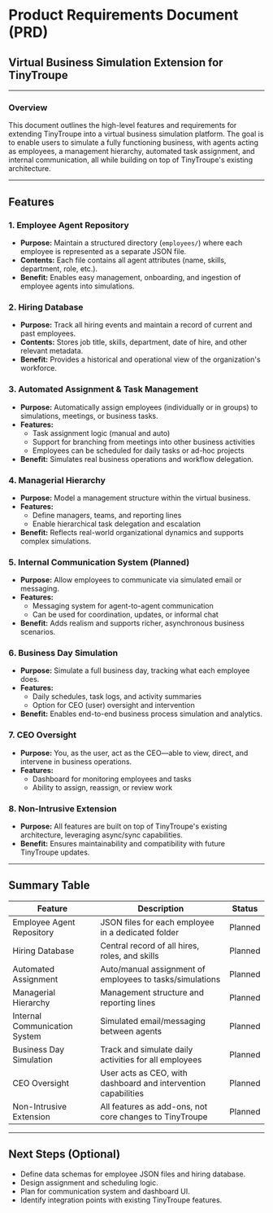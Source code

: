 # Product Requirements Document (PRD)

## Virtual Business Simulation Extension for TinyTroupe

---

### Overview

This document outlines the high-level features and requirements for extending TinyTroupe into a virtual business simulation platform. The goal is to enable users to simulate a fully functioning business, with agents acting as employees, a management hierarchy, automated task assignment, and internal communication, all while building on top of TinyTroupe's existing architecture.

---

## Features

### 1. Employee Agent Repository
- **Purpose:** Maintain a structured directory (`employees/`) where each employee is represented as a separate JSON file.
- **Contents:** Each file contains all agent attributes (name, skills, department, role, etc.).
- **Benefit:** Enables easy management, onboarding, and ingestion of employee agents into simulations.

### 2. Hiring Database
- **Purpose:** Track all hiring events and maintain a record of current and past employees.
- **Contents:** Stores job title, skills, department, date of hire, and other relevant metadata.
- **Benefit:** Provides a historical and operational view of the organization's workforce.

### 3. Automated Assignment & Task Management
- **Purpose:** Automatically assign employees (individually or in groups) to simulations, meetings, or business tasks.
- **Features:**
  - Task assignment logic (manual and auto)
  - Support for branching from meetings into other business activities
  - Employees can be scheduled for daily tasks or ad-hoc projects
- **Benefit:** Simulates real business operations and workflow delegation.

### 4. Managerial Hierarchy
- **Purpose:** Model a management structure within the virtual business.
- **Features:**
  - Define managers, teams, and reporting lines
  - Enable hierarchical task delegation and escalation
- **Benefit:** Reflects real-world organizational dynamics and supports complex simulations.

### 5. Internal Communication System (Planned)
- **Purpose:** Allow employees to communicate via simulated email or messaging.
- **Features:**
  - Messaging system for agent-to-agent communication
  - Can be used for coordination, updates, or informal chat
- **Benefit:** Adds realism and supports richer, asynchronous business scenarios.

### 6. Business Day Simulation
- **Purpose:** Simulate a full business day, tracking what each employee does.
- **Features:**
  - Daily schedules, task logs, and activity summaries
  - Option for CEO (user) oversight and intervention
- **Benefit:** Enables end-to-end business process simulation and analytics.

### 7. CEO Oversight
- **Purpose:** You, as the user, act as the CEO—able to view, direct, and intervene in business operations.
- **Features:**
  - Dashboard for monitoring employees and tasks
  - Ability to assign, reassign, or review work

### 8. Non-Intrusive Extension
- **Purpose:** All features are built on top of TinyTroupe's existing architecture, leveraging async/sync capabilities.
- **Benefit:** Ensures maintainability and compatibility with future TinyTroupe updates.

---

## Summary Table

| Feature                        | Description                                                      | Status      |
|------------------------------- |------------------------------------------------------------------|-------------|
| Employee Agent Repository      | JSON files for each employee in a dedicated folder                | Planned     |
| Hiring Database                | Central record of all hires, roles, and skills                    | Planned     |
| Automated Assignment           | Auto/manual assignment of employees to tasks/simulations          | Planned     |
| Managerial Hierarchy           | Management structure and reporting lines                          | Planned     |
| Internal Communication System  | Simulated email/messaging between agents                          | Planned     |
| Business Day Simulation        | Track and simulate daily activities for all employees             | Planned     |
| CEO Oversight                  | User acts as CEO, with dashboard and intervention capabilities    | Planned     |
| Non-Intrusive Extension        | All features as add-ons, not core changes to TinyTroupe           | Planned     |

---

## Next Steps (Optional)
- Define data schemas for employee JSON files and hiring database.
- Design assignment and scheduling logic.
- Plan for communication system and dashboard UI.
- Identify integration points with existing TinyTroupe features. 
